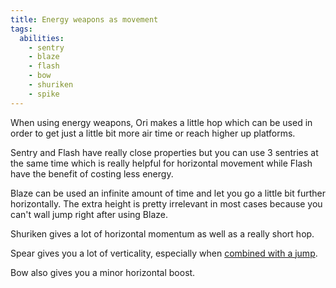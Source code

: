 ```yaml
---
title: Energy weapons as movement
tags:
  abilities:
    - sentry
    - blaze
    - flash
    - bow
    - shuriken
    - spike
---
```


When using energy weapons, Ori makes a little hop which can be used in order to get just a little bit more air time or reach higher up platforms.

Sentry and Flash have really close properties but you can use 3 sentries at the same time which is really helpful for horizontal movement while Flash have the benefit of costing less energy.

Blaze can be used an infinite amount of time and let you go a little bit further horizontally. The extra height is pretty irrelevant in most cases because you can't wall jump right after using Blaze.

Shuriken gives a lot of horizontal momentum as well as a really short hop.

Spear gives you a lot of verticality, especially when [combined with a jump](/tutorials/movement/extending-momentum-spear#jumps).

Bow also gives you a minor horizontal boost.

<youtube-video id="js0EHAE52no"></youtube-video>
